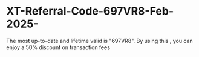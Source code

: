 # XT-Referral-Code-697VR8-Feb-2025-
The most up-to-date and lifetime valid  is "697VR8". By using this , you can enjoy a 50% discount on transaction fees
